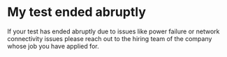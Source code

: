 # My test ended abruptly

If your test has ended abruptly due to issues like power failure or network connectivity issues please reach out to the hiring team of the company whose job you have applied for.

